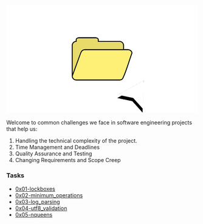 <img src="image.gif" />
<p>
  Welcome to common challenges we face in software engineering projects that help us:
</p>
<ol>
  <li>
    Handling the technical complexity of the project.
  </li>
  <li>
    Time Management and Deadlines
  </li>
  <li>
    Quality Assurance and Testing
  </li>
  <li>
    Changing Requirements and Scope Creep
  </li>
</ol>
<h3>
  Tasks
</h3>
<ul>
  <li>
    <a href="https://github.com/elsaaeid/alx-interview/tree/master/0x01-lockboxes">
0x01-lockboxes
      </a>
  </li>
    <li>
    <a href="https://github.com/elsaaeid/alx-interview/tree/master/0x02-minimum_operations">
0x02-minimum_operations
      </a>
  </li>
    <li>
    <a href="https://github.com/elsaaeid/alx-interview/tree/master/0x03-log_parsing">
0x03-log_parsing
      </a>
  </li>
    <li>
    <a href="https://github.com/elsaaeid/alx-interview/tree/master/0x04-utf8_validation">
0x04-utf8_validation
      </a>
  </li>
    <li>
    <a href="https://github.com/elsaaeid/alx-interview/tree/master/0x05-nqueens">
0x05-nqueens
      </a>
  </li>
</ul>
